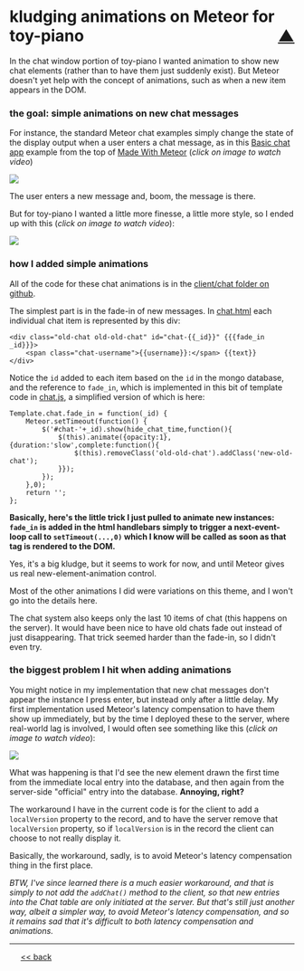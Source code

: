kludging animations on Meteor for toy-piano <span style="float:right;"> [&#x25B2;](../README.md#interesting-bits)</span>
===============

In the chat window portion of toy-piano I wanted animation to show new chat elements (rather than to have them just suddenly exist). But Meteor doesn't yet help with the concept of animations, such as when a new item appears in the DOM.

### the goal: simple animations on new chat messages

For instance, the standard Meteor chat examples simply change the state of the display output when a user enters a chat message, as in this [Basic chat app](http://brh-chat.meteor.com/) example from the top of [Made With Meteor](http://madewith.meteor.com/) (*click on image to watch video*)

[![](http://img.youtube.com/vi/oub20Iw7hiA/0.jpg)](http://www.youtube.com/watch?v=oub20Iw7hiA)

The user enters a new message and, boom, the message is there.

But for toy-piano I wanted a little more finesse, a little more style, so I ended up with this (*click on image to watch video*):

[![](http://img.youtube.com/vi/iTM4ClNh7_I/0.jpg)](http://www.youtube.com/watch?v=iTM4ClNh7_I)

### how I added simple animations

All of the code for these chat animations is in the [client/chat folder on github](https://github.com/BrentNoorda/toy-piano/tree/master/client/chat).

The simplest part is in the fade-in of new messages. In [chat.html](https://github.com/BrentNoorda/toy-piano/blob/master/client/chat/chat.html) each individual chat item is represented by this div:

    <div class="old-chat old-old-chat" id="chat-{{_id}}" {{{fade_in _id}}}>
        <span class="chat-username">{{username}}:</span> {{text}}
    </div>

Notice the `id` added to each item based on the `id` in the mongo database, and the reference to `fade_in`, which is implemented in this bit of template code in [chat.js](https://github.com/BrentNoorda/toy-piano/blob/master/client/chat/chat.js), a simplified version of which is here:

    Template.chat.fade_in = function(_id) {
        Meteor.setTimeout(function() {
            $('#chat-'+_id).show(hide_chat_time,function(){
                $(this).animate({opacity:1},{duration:'slow',complete:function(){
                    $(this).removeClass('old-old-chat').addClass('new-old-chat');
                }});
            });
        },0);
        return '';
    };

__Basically, here's the little trick I just pulled to animate new instances: `fade_in` is added in the html handlebars simply to trigger a next-event-loop call to `setTimeout(...,0)` which I know will be called as soon as that tag is rendered to the DOM.__

Yes, it's a big kludge, but it seems to work for now, and until Meteor gives us real new-element-animation control.

Most of the other animations I did were variations on this theme, and I won't go into the details here.

The chat system also keeps only the last 10 items of chat (this happens on the server). It would have been nice to have old chats fade out instead of just disappearing. That trick seemed harder than the fade-in, so I didn't even try.

### the biggest problem I hit when adding animations

You might notice in my implementation that new chat messages don't appear the instance I press enter, but instead only after a little delay.  My first implementation used Meteor's latency compensation to have them show up immediately, but by the time I deployed these to the server, where real-world lag is involved, I would often see something like this (*click on image to watch video*):

[![](http://img.youtube.com/vi/dVADkYakjD8/0.jpg)](http://www.youtube.com/watch?v=dVADkYakjD8)

What was happening is that I'd see the new element drawn the first time from the immediate local entry into the database, and then again from the server-side "official" entry into the database. __Annoying, right?__

The workaround I have in the current code is for the client to add a `localVersion` property to the record, and to have the server remove that `localVersion` property, so if `localVersion` is in the record the client can choose to not really display it.

Basically, the workaround, sadly, is to avoid Meteor's latency compensation thing in the first place.

*BTW, I've since learned there is a much easier workaround, and that is simply to not add the `addChat()` method to the client, so that new entries into the Chat table are only initiated at the server. But that's still just another way, albeit a simpler way, to avoid Meteor's latency compensation, and so it remains sad that it's difficult to both latency compensation and animations.*

------

&nbsp;&nbsp;&nbsp;&nbsp; [&lt;&lt; back](../README.md#interesting-bits)
